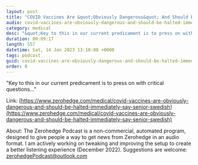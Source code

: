 ```yaml
---
layout: post
title: "COVID Vaccines Are &quot;Obviously Dangerous&quot; And Should Be Halted Immediately, Say Senior Swedish Doctors"
audio: covid-vaccines-are-obviously-dangerous-and-should-be-halted-immediately-say-senior-swedish-0
category: medical
desc: "&quot;Key to this in our current predicament is to press on with critical questions...&quot;"
duration: 00:09:17
length: 557
datetime: Sat, 14 Jan 2023 13:10:00 +0000
tags: podcast
guid: covid-vaccines-are-obviously-dangerous-and-should-be-halted-immediately-say-senior-swedish-0
order: 0
---
```

&quot;Key to this in our current predicament is to press on with critical questions...&quot;

Link: [https://www.zerohedge.com/medical/covid-vaccines-are-obviously-dangerous-and-should-be-halted-immediately-say-senior-swedish](https://www.zerohedge.com/medical/covid-vaccines-are-obviously-dangerous-and-should-be-halted-immediately-say-senior-swedish)

About: The Zerohedge Podcast is a non-commercial, automated program, designed to give people a way to get news from Zerohedge in an audio format.  I am actively working on tweaking and improving the setup to create a better listening experience (December 2022).  Suggestions are welcome: [zerohedgePodcast@outlook.com](mailto:zerohedgePodcast@outlook.com)